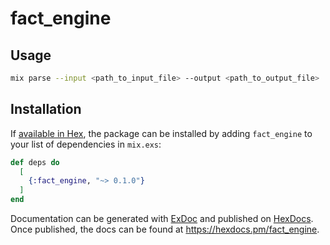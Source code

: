 # fact_engine

## Usage

```bash
mix parse --input <path_to_input_file> --output <path_to_output_file>
```

## Installation

If [available in Hex](https://hex.pm/docs/publish), the package can be installed
by adding `fact_engine` to your list of dependencies in `mix.exs`:

```elixir
def deps do
  [
    {:fact_engine, "~> 0.1.0"}
  ]
end
```

Documentation can be generated with [ExDoc](https://github.com/elixir-lang/ex_doc)
and published on [HexDocs](https://hexdocs.pm). Once published, the docs can
be found at <https://hexdocs.pm/fact_engine>.
